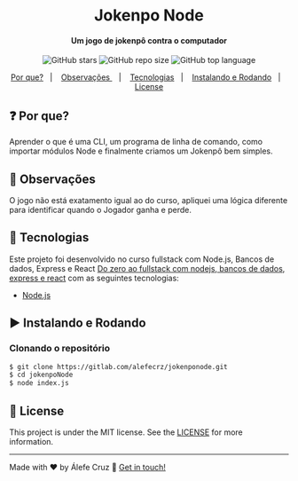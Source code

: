 <h1 align="center">
   Jokenpo Node
</h1>

<h4 align="center">
  Um jogo de jokenpô contra o computador
</h4>
<p align="center">
  <img alt="GitHub stars" src="https://img.shields.io/github/stars/alefecrz/Jokenpo-Node">
  <img alt="GitHub repo size" src="https://img.shields.io/github/repo-size/alefecrz/Jokenpo-Node">
  <img alt="GitHub top language" src="https://img.shields.io/github/languages/top/alefecrz/Jokenpo-Node">  
</p>

<p align="center">
  <a href="#question-por-que">Por que?</a>&nbsp;&nbsp;&nbsp;|&nbsp;&nbsp;&nbsp;
  <a href="#information_desk_person-observações">Observações </a>&nbsp;&nbsp;&nbsp;|&nbsp;&nbsp;&nbsp;
  <a href="#rocket-tecnologias">Tecnologias</a>&nbsp;&nbsp;&nbsp;|&nbsp;&nbsp;&nbsp;
  <a href="#arrow_forward-instalando-e-rodando">Instalando e Rodando</a>&nbsp;&nbsp;&nbsp;|&nbsp;&nbsp;&nbsp;
  <a href="#memo-license">License</a>
</p>

## :question: Por que?

  Aprender o que é uma CLI, um programa de linha de comando, como importar módulos Node e finalmente criamos um Jokenpô bem    simples.

## :information_desk_person: Observações 

 O jogo não está exatamento igual ao do curso, apliquei uma lógica diferente para identificar quando o Jogador ganha e perde.

## :rocket: Tecnologias

Este projeto foi desenvolvido no curso fullstack com Node.js, Bancos de dados, Express e React [Do zero ao fullstack com nodejs, bancos de dados, express e react](https://woliveiras.com.br/curso/do-zero-ao-fullstack-com-nodejs-bancos-de-dados-express-e-react/) com as seguintes tecnologias:

-  [Node.js][nodejs]

## :arrow_forward: Instalando e Rodando

### Clonando o repositório

```sh
$ git clone https://gitlab.com/alefecrz/jokenponode.git
$ cd jokenpoNode
$ node index.js
```

## :memo: License
This project is under the MIT license. See the [LICENSE]() for more information.

---

Made with ♥ by Álefe Cruz :wave: [Get in touch!](https://www.alefecruz.com/)

[nodejs]: https://nodejs.org/
[vc]: https://code.visualstudio.com/

